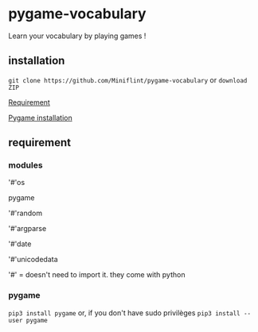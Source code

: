 # pygame-vocabulary
Learn your vocabulary by playing games !

## installation
`git clone https://github.com/Miniflint/pygame-vocabulary` or `download ZIP`

[Requirement](https://github.com/Miniflint/pygame-vocabulary/blob/main/README.md#requirement)

[Pygame installation](https://github.com/Miniflint/pygame-vocabulary/blob/main/README.md#pygame)

## requirement
### modules
'#'os

pygame

'#'random

'#'argparse

'#'date

'#'unicodedata


'#' = doesn't need to import it. they come with python

### pygame
`pip3 install pygame` or, if you don't have sudo privilèges `pip3 install --user pygame`
